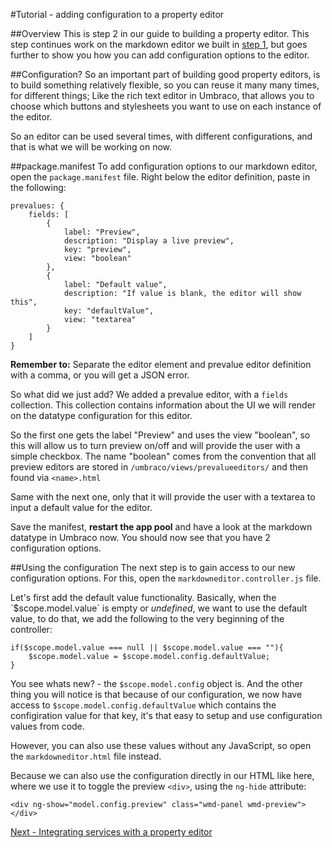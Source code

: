 #Tutorial - adding configuration to a property editor

##Overview
This is step 2 in our guide to building a property editor. This step continues work on the markdown editor we built in [step 1](creating-tutorial1-v7.md), but goes further to show you how you can add configuration options to the editor.


##Configuration?
So an important part of building good property editors, is to build something relatively flexible, so you can reuse it many many times, for different things; Like the rich text editor in Umbraco, that allows you to choose which buttons and stylesheets you want to use on each instance of the editor.

So an editor can be used several times, with different configurations, and that is what we will be working on now.


##package.manifest
To add configuration options to our markdown editor, open the `package.manifest` file. Right below the editor definition, paste in the following:

	prevalues: {
		fields: [
			{
				label: "Preview",
				description: "Display a live preview",
				key: "preview",
				view: "boolean"
			},
			{
				label: "Default value",
				description: "If value is blank, the editor will show this",
				key: "defaultValue",
				view: "textarea"
			}
		]
	}

**Remember to:** Separate the editor element and prevalue editor definition with a comma, or you will get a JSON error.

So what did we just add? We added a prevalue editor, with a `fields` collection. This collection contains information about the UI we will render on the datatype configuration for this editor.

So the first one gets the label "Preview" and uses the view "boolean", so this will allow us to turn preview on/off and will provide the user with a simple checkbox. The name "boolean" comes from the convention that all preview editors are stored in `/umbraco/views/prevalueeditors/` and then found via `<name>.html`

Same with the next one, only that it will provide the user with a textarea to input a default value for the editor.

Save the manifest, **restart the app pool** and have a look at the markdown datatype in Umbraco now. You should now see that you have 2 configuration options.

##Using the configuration
The next step is to gain access to our new configuration options. For this, open the `markdowneditor.controller.js` file.

Let's first add the default value functionality. Basically, when the ´$scope.model.value` is empty or *undefined*, we want to use the default value, to do that, we add the following to the very beginning of the controller:

	if($scope.model.value === null || $scope.model.value === ""){
	    $scope.model.value = $scope.model.config.defaultValue;
	}

You see whats new? - the `$scope.model.config` object is. And the other thing you will notice is that because of our configuration, we now have access to `$scope.model.config.defaultValue` which contains the configiration value for that key, it's that easy to setup and use configuration values from code.

However, you can also use these values without any JavaScript, so open the `markdowneditor.html` file instead.

Because we can also use the configuration directly in our HTML like here, where we use it to toggle the preview `<div>`, using the `ng-hide` attribute:

	<div ng-show="model.config.preview" class="wmd-panel wmd-preview"></div>


[Next - Integrating services with a property editor](part-3.md)
